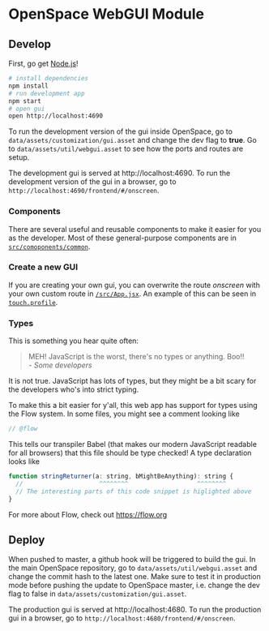 # OpenSpace WebGUI Module

## Develop

First, go get [Node.js](https://nodejs.org/en/)!

```sh
# install dependencies
npm install
# run development app
npm start
# open gui
open http://localhost:4690
```

To run the development version of the gui inside OpenSpace, go to `data/assets/customization/gui.asset` and change the dev flag to **true**.
Go to `data/assets/util/webgui.asset` to see how the ports and routes are setup.

The development gui is served at http://localhost:4690.
To run the development version of the gui in a browser, go to `http://localhost:4690/frontend/#/onscreen`.

### Components

There are several useful and reusable components to make it easier for you as the developer. Most of
these general-purpose components are in [`src/comoponents/common`](src/components/common).

### Create a new GUI

If you are creating your own gui, you can overwrite the route *onscreen* with your own custom route in [`/src/App.jsx`](/src/App.jsx).
An example of this can be seen in [`touch.profile`](https://github.com/OpenSpace/OpenSpace/blob/master/data/profiles/).

### Types

This is something you hear quite often:

> MEH! JavaScript is the worst, there's no types or anything. Boo!! <br> - *Some developers*

It is not true. JavaScript has lots of types, but they might be a bit scary for the developers who's into strict typing.

To make this a bit easier for y'all, this web app has support for types using the Flow system. In some files, you might see a comment looking like 

```js
// @flow
```

This tells our transpiler Babel (that makes our modern JavaScript readable for all browsers) that this file should be type checked! 
A type declaration looks like

```js
function stringReturner(a: string, bMightBeAnything): string {
  //                     ^^^^^^^^                   ^^^^^^^^
  // The interesting parts of this code snippet is higlighted above 
}
```

For more about Flow, check out https://flow.org

## Deploy

When pushed to master, a github hook will be triggered to build the gui.
In the main OpenSpace repository, go to `data/assets/util/webgui.asset` and change the commit hash to the latest one. Make sure to test it in production mode before pushing the update to OpenSpace master, i.e. change the dev flag to false in  `data/assets/customization/gui.asset`.

The production gui is served at http://localhost:4680.
To run the production gui in a browser, go to `http://localhost:4680/frontend/#/onscreen`.
